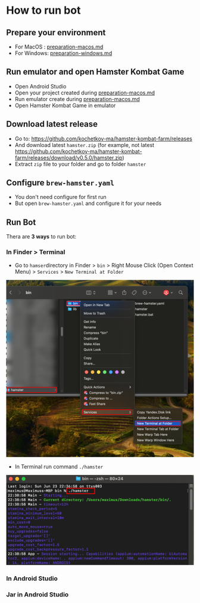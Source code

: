 # How to run bot

## Prepare your environment

- For MacOS : [preparation-macos.md](preparation-macos.md)
- For Windows: [preparation-windows.md](preparation-windows.md)

## Run emulator and open Hamster Kombat Game
- Open Android Studio
- Open your project created during [preparation-macos.md](preparation-macos.md)
- Run emulator create during [preparation-macos.md](preparation-macos.md)
- Open Hamster Kombat Game in emulator

## Download latest release
- Go to: https://github.com/kochetkov-ma/hamster-kombat-farm/releases
- And download latest `hamster.zip` (for example, not latest https://github.com/kochetkov-ma/hamster-kombat-farm/releases/download/v0.5.0/hamster.zip)
- Extract `zip` file to your folder and go to folder `hamster`

## Configure `brew-hamster.yaml`
- You don't need configure for first run
- But open `brew-hamster.yaml` and configure it for your needs

## Run Bot

Thera are **3 ways** to run bot:

### In Finder > Terminal
- Go to `hamser`directory in Finder > `bin` > Right Mouse Click (Open Context Menu) > `Services` > `New Terminal at Folder`

![img_17.png](img_17.png)

- In Terminal run command `./hamster`

![img_18.png](img_18.png)

### In Android Studio

### Jar in Android Studio
